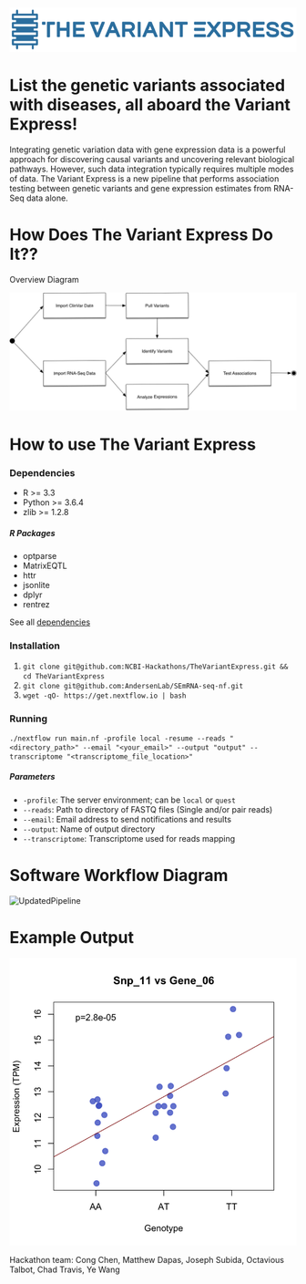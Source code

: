![Logo](images/Logo.png)

# List the genetic variants associated with diseases,  all aboard the Variant Express!

Integrating genetic variation data with gene expression data is a powerful approach for discovering causal variants and uncovering relevant biological pathways. However, such data integration typically requires multiple modes of data. The Variant Express is a new pipeline that performs association testing between genetic variants and gene expression estimates from RNA-Seq data alone. 

# How Does The Variant Express Do It??

Overview Diagram

![Pipeline](images/pipeline.png)

# How to use The Variant Express

### Dependencies

- R >= 3.3
- Python >= 3.6.4
- zlib >= 1.2.8

##### R Packages
- optparse
- MatrixEQTL
- httr
- jsonlite
- dplyr
- rentrez

See all [dependencies](https://github.com/NCBI-Hackathons/TheVariantExpress/blob/master/DEPENDENCIES)

### Installation

1. `git clone git@github.com:NCBI-Hackathons/TheVariantExpress.git && cd TheVariantExpress`
2. `git clone git@github.com:AndersenLab/SEmRNA-seq-nf.git`
3. `wget -qO- https://get.nextflow.io | bash`

### Running

    ./nextflow run main.nf -profile local -resume --reads "<directory_path>" --email "<your_email>" --output "output" --transcriptome "<transcriptome_file_location>"

##### Parameters

- `-profile`: The server environment; can be `local` or `quest`
- `--reads`: Path to directory of FASTQ files (Single and/or pair reads)
- `--email`: Email address to send notifications and results
- `--output`: Name of output directory
- `--transcriptome`: Transcriptome used for reads mapping


# Software Workflow Diagram

![UpdatedPipeline](https://docs.google.com/drawings/d/e/2PACX-1vRj84kE1cPLvzOBnkFm1tWz4ZjQWhGTybDpKjc9rBf2huzqlTTA3ViRTK6sJX6qW4ra-3TqnIGJPmKk/pub?w=960&h=720)


# Example Output

![img](images/Snp_11_vs_Gene_06.png)

Hackathon team: Cong Chen, Matthew Dapas, Joseph Subida, Octavious Talbot, Chad Travis, Ye Wang

